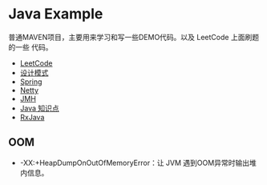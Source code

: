 # Java Example
普通MAVEN项目，主要用来学习和写一些DEMO代码。以及 LeetCode 上面刷题的一些
代码。

- [LeetCode](/src/main/java/com/example/algorithm/LeetCode)
- [设计模式](/com/example/designpattern)
- [Spring](src/main/java/com/example/spring)
- [Netty](src/main/java/com/example/netty)
- [JMH](src/main/java/com/example/jmh)
- [Java 知识点](src/main/docs/README.md)
- [RxJava](src/main/java/com/example/RxJava)

## OOM
- -XX:+HeapDumpOnOutOfMemoryError：让 JVM 遇到OOM异常时输出堆内信息。  